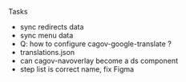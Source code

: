 Tasks
* sync redirects data
* sync menu data
* Q: how to configure cagov-google-translate ?
* translations.json
* can cagov-navoverlay become a ds component
* step list is correct name, fix Figma